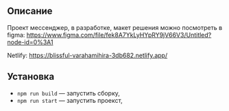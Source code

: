 ## Описание

Проект мессенджер, в разработке, макет решения можно посмотреть в figma:
https://www.figma.com/file/fek8A7YkLyHYpRY9jV66V3/Untitled?node-id=0%3A1

Netlify:
https://blissful-varahamihira-3db682.netlify.app/

## Установка

- `npm run build` — запустить сборку,
- `npm run start` — запустить проекст,

